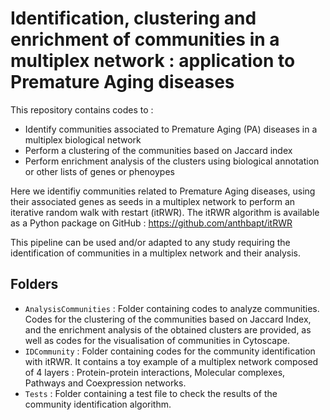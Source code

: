 # Identification, clustering and enrichment of communities in a multiplex network : application to Premature Aging diseases 

This repository contains codes to :
* Identify communities associated to Premature Aging (PA) diseases in a multiplex biological network  
* Perform a clustering of the communities based on Jaccard index
* Perform enrichment analysis of the clusters using biological annotation or other lists of genes or phenoypes

Here we identifiy communities related to Premature Aging diseases, using their associated genes as seeds in a multiplex network to perform an iterative random walk with restart (itRWR). The itRWR algorithm is available as a Python package on GitHub : https://github.com/anthbapt/itRWR

This pipeline can be used and/or adapted to any study requiring the identification of communities in a multiplex network and their analysis.

## Folders

* ```AnalysisCommunities``` : Folder containing codes to analyze communities. Codes for the clustering of the communities based on Jaccard Index, and the enrichment analysis of the obtained clusters are provided, as well as codes for the visualisation of communities in Cytoscape.
* ```IDCommunity``` : Folder containing codes for the community identification with itRWR. It contains a toy example of a multiplex network composed of 4 layers : Protein-protein interactions, Molecular complexes, Pathways and Coexpression networks. 
* ```Tests``` : Folder containing a test file to check the results of the community identification algorithm.
